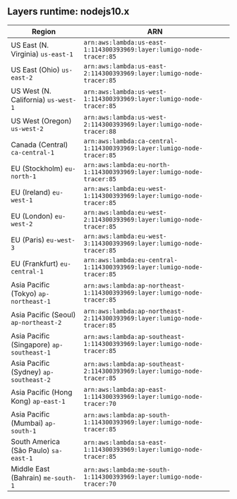 Layers runtime: nodejs10.x
----
| Region | ARN |
| --- | --- |
|US East (N. Virginia)  `us-east-1`|`arn:aws:lambda:us-east-1:114300393969:layer:lumigo-node-tracer:85`|
|US East (Ohio)  `us-east-2`|`arn:aws:lambda:us-east-2:114300393969:layer:lumigo-node-tracer:85`|
|US West (N. California)  `us-west-1`|`arn:aws:lambda:us-west-1:114300393969:layer:lumigo-node-tracer:85`|
|US West (Oregon)  `us-west-2`|`arn:aws:lambda:us-west-2:114300393969:layer:lumigo-node-tracer:88`|
|Canada (Central)  `ca-central-1`|`arn:aws:lambda:ca-central-1:114300393969:layer:lumigo-node-tracer:85`|
|EU (Stockholm)  `eu-north-1`|`arn:aws:lambda:eu-north-1:114300393969:layer:lumigo-node-tracer:85`|
|EU (Ireland)  `eu-west-1`|`arn:aws:lambda:eu-west-1:114300393969:layer:lumigo-node-tracer:85`|
|EU (London)  `eu-west-2`|`arn:aws:lambda:eu-west-2:114300393969:layer:lumigo-node-tracer:85`|
|EU (Paris)  `eu-west-3`|`arn:aws:lambda:eu-west-3:114300393969:layer:lumigo-node-tracer:85`|
|EU (Frankfurt)  `eu-central-1`|`arn:aws:lambda:eu-central-1:114300393969:layer:lumigo-node-tracer:85`|
|Asia Pacific (Tokyo)  `ap-northeast-1`|`arn:aws:lambda:ap-northeast-1:114300393969:layer:lumigo-node-tracer:85`|
|Asia Pacific (Seoul)  `ap-northeast-2`|`arn:aws:lambda:ap-northeast-2:114300393969:layer:lumigo-node-tracer:85`|
|Asia Pacific (Singapore)  `ap-southeast-1`|`arn:aws:lambda:ap-southeast-1:114300393969:layer:lumigo-node-tracer:85`|
|Asia Pacific (Sydney)  `ap-southeast-2`|`arn:aws:lambda:ap-southeast-2:114300393969:layer:lumigo-node-tracer:85`|
|Asia Pacific (Hong Kong)  `ap-east-1`|`arn:aws:lambda:ap-east-1:114300393969:layer:lumigo-node-tracer:70`|
|Asia Pacific (Mumbai)  `ap-south-1`|`arn:aws:lambda:ap-south-1:114300393969:layer:lumigo-node-tracer:85`|
|South America (São Paulo)  `sa-east-1`|`arn:aws:lambda:sa-east-1:114300393969:layer:lumigo-node-tracer:85`|
|Middle East (Bahrain)  `me-south-1`|`arn:aws:lambda:me-south-1:114300393969:layer:lumigo-node-tracer:70`|

